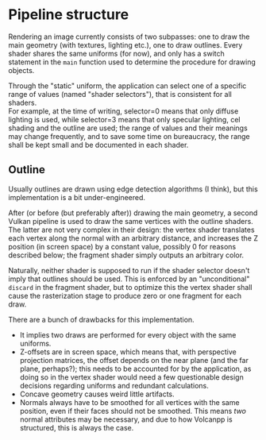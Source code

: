 # Pipeline structure

Rendering an image currently consists of two subpasses: one to draw the main
geometry (with textures, lighting etc.), one to draw outlines. Every shader
shares the same uniforms (for now), and only has a switch statement in the
`main` function used to determine the procedure for drawing objects.

Through the "static" uniform, the application can select one of a specific
range of values (named "shader selectors"), that is consistent for all shaders.  
For example, at the time of writing, selector=0 means that only diffuse
lighting is used, while selector=3 means that only specular lighting, cel
shading and the outline are used; the range of values and their meanings may
change frequently, and to save some time on bureaucracy, the range shall be
kept small and be documented in each shader.

## Outline

Usually outlines are drawn using edge detection algorithms (I think), but
this implementation is a bit under-engineered.

After (or before (but preferably after)) drawing the main geometry, a second
Vulkan pipeline is used to draw the same vertices with the outline shaders.  
The latter are not very complex in their design: the vertex shader translates
each vertex along the normal with an arbitrary distance, and increases the
Z position (in screen space) by a constant value, possibly 0 for reasons
described below; the fragment shader simply outputs an arbitrary color.

Naturally, neither shader is supposed to run if the shader selector doesn't
imply that outlines should be used. This is enforced by an "unconditional"
`discard` in the fragment shader, but to optimize this the vertex shader shall
cause the rasterization stage to produce zero or one fragment for each draw.

There are a bunch of drawbacks for this implementation.

- It implies two draws are performed for every object with the same uniforms.
- Z-offsets are in screen space, which means that, with perspective projection
  matrices, the offset depends on the near plane (and the far plane, perhaps?);
  this needs to be accounted for by the application, as doing so in the vertex
  shader would need a few questionable design decisions regarding uniforms and
  redundant calculations.
- Concave geometry causes weird little artifacts.
- Normals always have to be smoothed for all vertices with the same position,
  even if their faces should not be smoothed. This means *two* normal
  attributes may be necessary, and due to how Volcanpp is structured, this is
  always the case.

